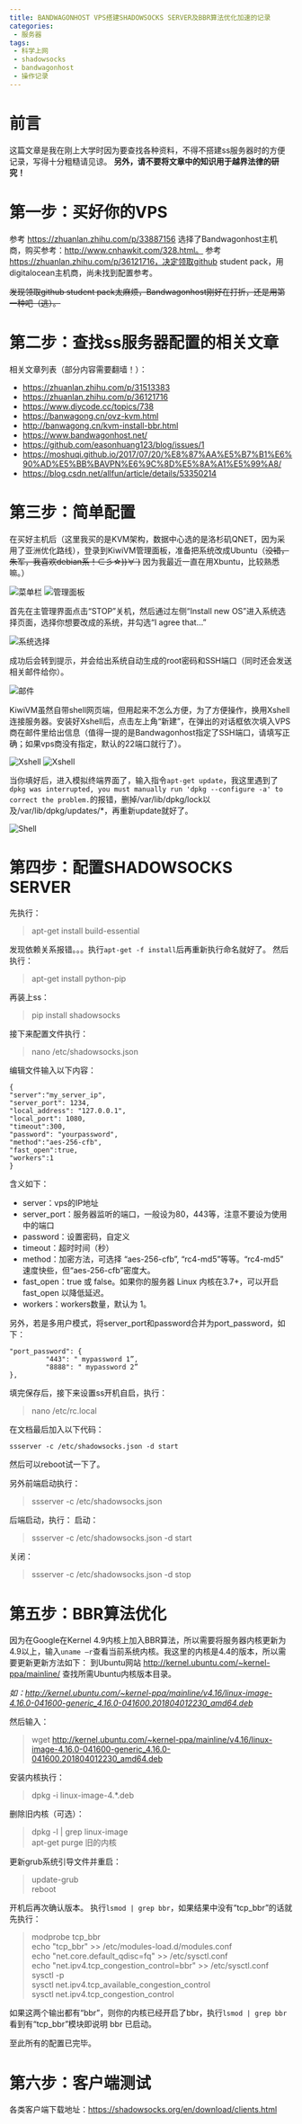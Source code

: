 ```yaml
---
title: BANDWAGONHOST VPS搭建SHADOWSOCKS SERVER及BBR算法优化加速的记录
categories:
 - 服务器
tags:
 - 科学上网
 - shadowsocks
 - bandwagonhost
 - 操作记录
---
```


# 前言

这篇文章是我在刚上大学时因为要查找各种资料，不得不搭建ss服务器时的方便记录，写得十分粗糙请见谅。
**另外，请不要将文章中的知识用于越界法律的研究！**

# 第一步：买好你的VPS

参考 https://zhuanlan.zhihu.com/p/33887156 选择了Bandwagonhost主机商，购买参考：http://www.cnhawkit.com/328.html。
参考 https://zhuanlan.zhihu.com/p/36121716，决定领取github student pack，用digitalocean主机商，尚未找到配置参考。

~~发现领取github student pack太麻烦，Bandwagonhost刚好在打折，还是用第一种吧（逃）。~~

# 第二步：查找ss服务器配置的相关文章

相关文章列表（部分内容需要翻墙！）：
* https://zhuanlan.zhihu.com/p/31513383
* https://zhuanlan.zhihu.com/p/36121716
* https://www.diycode.cc/topics/738
* https://banwagong.cn/ovz-kvm.html
* http://banwagong.cn/kvm-install-bbr.html
* https://www.bandwagonhost.net/
* https://github.com/easonhuang123/blog/issues/1
* https://moshuqi.github.io/2017/07/20/%E8%87%AA%E5%B7%B1%E6%90%AD%E5%BB%BAVPN%E6%9C%8D%E5%8A%A1%E5%99%A8/
* https://blog.csdn.net/allfun/article/details/53350214

# 第三步：简单配置

在买好主机后（这里我买的是KVM架构，数据中心选的是洛杉矶QNET，因为采用了亚洲优化路线），登录到KiwiVM管理面板，准备把系统改成Ubuntu（~~没错，朱军，我喜欢debian系！⊂彡☆))∀`)~~ 因为我最近一直在用Xbuntu，比较熟悉嘛。）

![菜单栏](\img\2018\1.PNG)
![管理面板](\img\2018\2.PNG)

首先在主管理界面点击“STOP”关机，然后通过左侧“Install new OS”进入系统选择页面，选择你想要改成的系统，并勾选“I agree that…”

![系统选择](\img\2018\3.PNG)

成功后会转到提示，并会给出系统自动生成的root密码和SSH端口（同时还会发送相关邮件给你）。

![邮件](\img\2018\4.PNG)

KiwiVM虽然自带shell网页端，但用起来不怎么方便，为了方便操作，换用Xshell连接服务器。安装好Xshell后，点击左上角“新建”，在弹出的对话框依次填入VPS商在邮件里给出信息（值得一提的是Bandwagonhost指定了SSH端口，请填写正确；如果vps商没有指定，默认的22端口就行了）。

![Xshell](\img\2018\5.PNG)
![Xshell](\img\2018\6.PNG)

当你填好后，进入模拟终端界面了，输入指令`apt-get update`，我这里遇到了`dpkg was interrupted, you must manually run 'dpkg --configure -a' to correct the problem.`的报错，删掉/var/lib/dpkg/lock以及/var/lib/dpkg/updates/*，再重新update就好了。

![Shell](\img\2018\7.PNG)

# 第四步：配置SHADOWSOCKS SERVER

先执行：

> apt-get install build-essential

发现依赖关系报错。。。执行`apt-get -f install`后再重新执行命名就好了。
然后执行：

> apt-get install python-pip

再装上ss：

> pip install shadowsocks

接下来配置文件执行：

> nano /etc/shadowsocks.json

编辑文件输入以下内容：
```
{
"server":"my_server_ip",
"server_port": 1234,
"local_address": "127.0.0.1",
"local_port": 1080,
"timeout":300,
"password": "yourpassword",
"method":"aes-256-cfb",
"fast_open":true,
"workers":1
}
```
含义如下：

* server：vps的IP地址 
* server_port：服务器监听的端口，一般设为80，443等，注意不要设为使用中的端口 
* password：设置密码，自定义 
* timeout：超时时间（秒） 
* method：加密方法，可选择 “aes-256-cfb”, “rc4-md5”等等。“rc4-md5” 速度快些，但“aes-256-cfb”密度大。
* fast_open：true 或 false。如果你的服务器 Linux 内核在3.7+，可以开启 fast_open 以降低延迟。 
* workers：workers数量，默认为 1。

另外，若是多用户模式，将server_port和password合并为port_password，如下：
```
"port_password": {
         "443": " mypassword 1”, 
         "8888": " mypassword 2”
},
```
填完保存后，接下来设置ss开机自启，执行：

> nano /etc/rc.local

在文档最后加入以下代码：
```
ssserver -c /etc/shadowsocks.json -d start
```
然后可以reboot试一下了。

另外前端启动执行：

>ssserver -c /etc/shadowsocks.json

后端启动，执行：
启动：

>ssserver -c /etc/shadowsocks.json -d start

关闭：

>ssserver -c /etc/shadowsocks.json -d stop


# 第五步：BBR算法优化

因为在Google在Kernel 4.9内核上加入BBR算法，所以需要将服务器内核更新为4.9以上，输入`uname –r`查看当前系统内核。我这里的内核是4.4的版本，所以需要更新更新方法如下：
到Ubuntu网站 http://kernel.ubuntu.com/~kernel-ppa/mainline/ 查找所需Ubuntu内核版本目录。

*如：http://kernel.ubuntu.com/~kernel-ppa/mainline/v4.16/linux-image-4.16.0-041600-generic_4.16.0-041600.201804012230_amd64.deb*

然后输入：

> wget http://kernel.ubuntu.com/~kernel-ppa/mainline/v4.16/linux-image-4.16.0-041600-generic_4.16.0-041600.201804012230_amd64.deb

安装内核执行：

> dpkg -i linux-image-4.*.deb

删除旧内核（可选）：

> dpkg -l | grep linux-image  
> apt-get purge 旧的内核  

更新grub系统引导文件并重启：

>update-grub  
>reboot  

开机后再次确认版本。
执行`lsmod | grep bbr`，如果结果中没有“tcp_bbr”的话就先执行：

>modprobe tcp_bbr  
>echo "tcp_bbr" >> /etc/modules-load.d/modules.conf  
>echo "net.core.default_qdisc=fq" >> /etc/sysctl.conf  
>echo "net.ipv4.tcp_congestion_control=bbr" >> /etc/sysctl.conf  
>sysctl -p  
>sysctl net.ipv4.tcp_available_congestion_control  
>sysctl net.ipv4.tcp_congestion_control  

如果这两个输出都有“bbr”，则你的内核已经开启了bbr，执行`lsmod | grep bbr`看到有“tcp_bbr”模块即说明 bbr 已启动。

至此所有的配置已完毕。

# 第六步：客户端测试

各类客户端下载地址：https://shadowsocks.org/en/download/clients.html